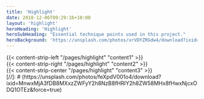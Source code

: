 ```yaml
---
title: 'Highlight'
date: 2018-12-06T09:29:16+10:00
layout: 'highlight'
heroHeading: 'Highlight'
heroSubHeading: "Essential technique points used in this project."
heroBackground: 'https://unsplash.com/photos/xrVDYZRGdw4/download?ixid=MnwxMjA3fDB8MXxzZWFyY2h8MTk4fHx0ZWNofGVufDB8fHx8MTY3MTg0NjA1NA&force=true'
---
```


<div>
{{< content-strip-left "/pages/highlight" "content1" >}}
</div>
<div>
{{< content-strip-right "/pages/highlight" "content2" >}}
</div>
<div>
{{< content-strip-center "/pages/highlight" "content3" >}}
</div>
[//]: # (https://unsplash.com/photos/feXpdV001o4/download?ixid=MnwxMjA3fDB8MXxzZWFyY2h8NzB8fHRlY2h8ZW58MHx8fHwxNjcxODQ1OTEz&force=true)